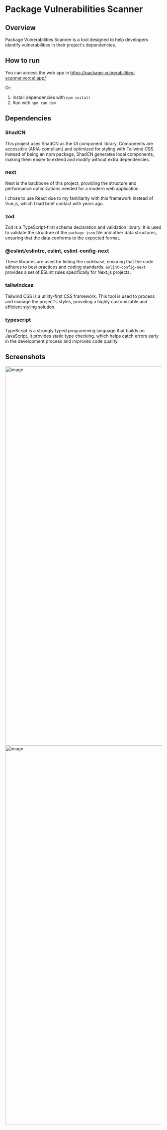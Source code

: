 # Package Vulnerabilities Scanner

## Overview

Package Vulnerabilities Scanner is a tool designed to help developers identify vulnerabilities in their project's dependencies.

## How to run
You can access the web app in https://package-vulnerabilities-scanner.vercel.app/

Or: 

1. Install dependencies with `npm install`
2. Run with `npm run dev`

## Dependencies

### ShadCN

This project uses ShadCN as the UI component library. Components are accessible (ARIA-compliant) and optimized for styling with Tailwind CSS. Instead of being an npm package, ShadCN generates local components, making them easier to extend and modify without extra dependencies.

### next

Next is the backbone of this project, providing the structure and performance optimizations needed for a modern web application.

I chose to use React due to my familiarity with this framework instead of Vue.js, which I had brief contact with years ago.

### zod

Zod is a TypeScript-first schema declaration and validation library. It is used to validate the structure of the `package.json` file and other data structures, ensuring that the data conforms to the expected format.

### @eslint/eslintrc, eslint, eslint-config-next

These libraries are used for linting the codebase, ensuring that the code adheres to best practices and coding standards. `eslint-config-next` provides a set of ESLint rules specifically for Next.js projects.

### tailwindcss

Tailwind CSS is a utility-first CSS framework. This tool is used to process and manage the project's styles, providing a highly customizable and efficient styling solution.

### typescript

TypeScript is a strongly typed programming language that builds on JavaScript. It provides static type checking, which helps catch errors early in the development process and improves code quality.

## Screenshots
<img width="1214" alt="image" src="https://github.com/user-attachments/assets/c3f7a887-8cbc-4983-a0f9-fbf28a416739" />

<img width="1216" alt="image" src="https://github.com/user-attachments/assets/cc176d7c-d192-4a76-8954-df5213582763" />


